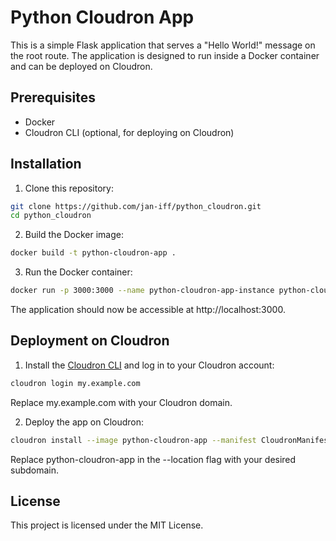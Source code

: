 # Python Cloudron App

This is a simple Flask application that serves a "Hello World!" message on the root route. The application is designed to run inside a Docker container and can be deployed on Cloudron.

## Prerequisites

- Docker
- Cloudron CLI (optional, for deploying on Cloudron)

## Installation

1. Clone this repository:
```bash
git clone https://github.com/jan-iff/python_cloudron.git
cd python_cloudron
```
2. Build the Docker image:
```bash
docker build -t python-cloudron-app .
```
3. Run the Docker container:
```bash
docker run -p 3000:3000 --name python-cloudron-app-instance python-cloudron-app
```
The application should now be accessible at http://localhost:3000.

## Deployment on Cloudron

1. Install the [Cloudron CLI](https://cloudron.io/documentation/cli/#install) and log in to your Cloudron account:
```bash
cloudron login my.example.com
```
Replace my.example.com with your Cloudron domain.

2. Deploy the app on Cloudron:
```bash
cloudron install --image python-cloudron-app --manifest CloudronManifest --location python-cloudron-app
```
Replace python-cloudron-app in the --location flag with your desired subdomain.

## License

This project is licensed under the MIT License.
